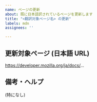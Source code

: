 ```yaml
---
name: ページの更新
about: 既に日本語訳されているページを更新します
title: "<翻訳対象ページ名> の更新"
labels: mdn
assignees: ''

---
```

<!-- 件名の「<翻訳対象ページ名>」部分を更新対象ページの原文タイトルに置き換えてください
   - 原文タイトルだけでは分かりにくい場合、セクション名などと共に書いて頂いても良いです
   - 例: ウェブ開発者向けチュートリアル の更新
   - 例: 用語集 - Gecko の更新 -->

## 更新対象ページ (日本語 URL)
<!-- 更新対象となる日本語訳ページの URL を記入してください
   - 例: https://developer.mozilla.org/ja/docs/Web -->

https://developer.mozilla.org/ja/docs/...

## 備考・ヘルプ
<!-- 更新を始める上で疑問、質問、相談などがもしあればここに書いてください
   - 質問や相談は更新作業を進めてから随時コメントとして追記頂いても大丈夫です -->

(特になし)
